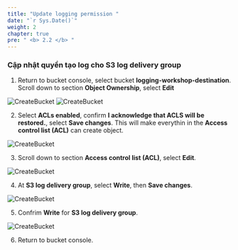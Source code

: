 ```yaml
---
title: "Update logging permission "
date: "`r Sys.Date()`"
weight: 2
chapter: true
pre: " <b> 2.2 </b> "
---
```


### Cập nhật quyền tạo log cho S3 log delivery group

1. Return to bucket console, select bucket **logging-workshop-destination**. Scroll down to section **Object Ownership**, select **Edit**

![CreateBucket](/Workshop-1/images/2.prerequisite/41-5.png)
![CreateBucket](/Workshop-1/images/2.prerequisite/42.png)

2.  Select **ACLs enabled**, confirm **I acknowledge that ACLS will be restored.**, select **Save changes**. This will make everythin in the **Access control list (ACL)** can create object.

![CreateBucket](/Workshop-1/images/2.prerequisite/43.png)

3. Scroll down to section **Access control list (ACL)**, select **Edit**.

![CreateBucket](/Workshop-1/images/2.prerequisite/44.png)

4. At **S3 log delivery group**, select **Write**, then **Save changes**.

![CreateBucket](/Workshop-1/images/2.prerequisite/45.png)

5. Confrim **Write** for **S3 log delivery group**.

![CreateBucket](/Workshop-1/images/2.prerequisite/46.png)

6.  Return to bucket console.
